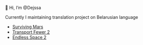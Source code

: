 👋 Hi, I’m @Dejssa

Currently I maintaining translation project on Belarusian language
- [Surviving Mars](https://github.com/Dejssa/PB_Surviving_Mars)
- [Transport Fewer 2](https://github.com/Dejssa/BP_Transport_Fewer_2)
- [Endless Space 2](https://github.com/Dejssa/PB_Endless_Space_2)
